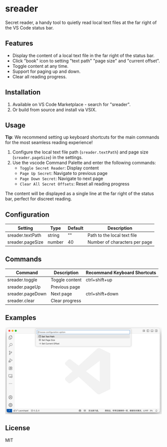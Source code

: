 # sreader

Secret reader, a handy tool to quietly read local text files at the far right of the VS Code status bar.

## Features

- Display the content of a local text file in the far right of the status bar.
- Click "book" icon to setting "text path" "page size" and "current offset".
- Toggle content at any time.
- Support for paging up and down.
- Clear all reading progress.

## Installation

1. Available on VS Code Marketplace - search for "sreader".
2. Or build from source and install via VSIX.

## Usage

**Tip**: We recommend setting up keyboard shortcuts for the main commands for the most seamless reading experience!

1. Configure the local text file path (`sreader.textPath`) and page size (`sreader.pageSize`) in the settings.
2. Use the vscode Command Palette and enter the following commands:
   - `Toggle Secret Reader`: Display content
   - `Page Up Secret`: Navigate to previous page  
   - `Page Down Secret`: Navigate to next page
   - `Clear All Secret Offsets`: Reset all reading progress

The content will be displayed as a single line at the far right of the status bar, perfect for discreet reading.

## Configuration

| Setting             | Type    | Default | Description                  |
|---------------------|---------|---------|------------------------------|
| sreader.textPath    | string  | ""      | Path to the local text file  |
| sreader.pageSize    | number  | 40      | Number of characters per page|

## Commands

| Command                 | Description     | Recommand Keyboard Shortcuts |
|-------------------------|-----------------| -----------------------------|
| sreader.toggle          | Toggle content  | ctrl+shift+up
| sreader.pageUp          | Previous page   |                              |
| sreader.pageDown        | Next page       | ctrl+shift+down              |
| sreader.clear           | Clear progress  |                              |

## Examples

![Demo](assets/docs/demo.png)

## License

MIT

